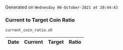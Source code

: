 Generated on `Wednesday 06-October-2021 at 20:44:43`

### Current to Target Coin Ratio
`current_coin_ratio.sh`

Date|Current|Target|Ratio
---|---|---|---

